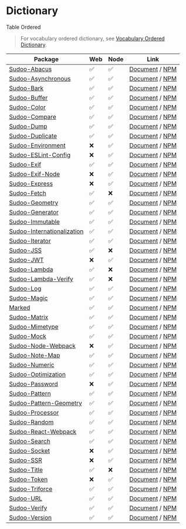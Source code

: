 # Dictionary

Table Ordered

> For vocabulary ordered dictionary, see [Vocabulary Ordered Dictionary](./vocabulary).

| Package                                                                          | Web | Node | Link                                                                                                 |
| -------------------------------------------------------------------------------- | --- | ---- | ---------------------------------------------------------------------------------------------------- |
| [Sudoo-Abacus](//github.com/SudoDotDog/Sudoo-Abacus)                             | ✅   | ✅    | [Document](//abacus.sudo.dog) / [NPM](//npmjs.com/package/@sudoo/abacus)                             |
| [Sudoo-Asynchronous](//github.com/SudoDotDog/Sudoo-Asynchronous)                 | ✅   | ✅    | [Document](//asynchronous.sudo.dog) / [NPM](//npmjs.com/package/@sudoo/asynchronous)                 |
| [Sudoo-Bark](//github.com/SudoDotDog/Sudoo-Bark)                                 | ✅   | ✅    | [Document](//bark.sudo.dog) / [NPM](//npmjs.com/package/@sudoo/bark)                                 |
| [Sudoo-Buffer](//github.com/SudoDotDog/Sudoo-Buffer)                             | ✅   | ✅    | [Document](//buffer.sudo.dog) / [NPM](//npmjs.com/package/@sudoo/buffer)                             |
| [Sudoo-Color](//github.com/SudoDotDog/Sudoo-Color)                               | ✅   | ✅    | [Document](//color.sudo.dog) / [NPM](//npmjs.com/package/@sudoo/color)                               |
| [Sudoo-Compare](//github.com/SudoDotDog/Sudoo-Compare)                           | ✅   | ✅    | [Document](//compare.sudo.dog) / [NPM](//npmjs.com/package/@sudoo/compare)                           |
| [Sudoo-Dump](//github.com/SudoDotDog/Sudoo-Dump)                                 | ✅   | ✅    | [Document](//dump.sudo.dog) / [NPM](//npmjs.com/package/@sudoo/dump)                                 |
| [Sudoo-Duplicate](//github.com/SudoDotDog/Sudoo-Duplicate)                       | ✅   | ✅    | [Document](//duplicate.sudo.dog) / [NPM](//npmjs.com/package/@sudoo/duplicate)                       |
| [Sudoo-Environment](//github.com/SudoDotDog/Sudoo-Environment)                   | ❌   | ✅    | [Document](//environment.sudo.dog) / [NPM](//npmjs.com/package/@sudoo/environment)                   |
| [Sudoo-ESLint-Config](//github.com/SudoDotDog/Sudoo-ESLint-Config)               | ❌   | ✅    | [Document](//eslint-config.sudo.dog) / [NPM](//npmjs.com/package/@sudoo/eslint-config)               |
| [Sudoo-Exif](//github.com/SudoDotDog/Sudoo-Exif)                                 | ✅   | ✅    | [Document](//exif.sudo.dog) / [NPM](//npmjs.com/package/@sudoo/exif)                                 |
| [Sudoo-Exif-Node](//github.com/SudoDotDog/Sudoo-Exif-Node)                       | ❌   | ✅    | [Document](//exif-node.sudo.dog) / [NPM](//npmjs.com/package/@sudoo/exif-node)                       |
| [Sudoo-Express](//github.com/SudoDotDog/Sudoo-Express)                           | ❌   | ✅    | [Document](//express.sudo.dog) / [NPM](//npmjs.com/package/@sudoo/express)                           |
| [Sudoo-Fetch](//github.com/SudoDotDog/Sudoo-Fetch)                               | ✅   | ❌    | [Document](//fetch.sudo.dog) / [NPM](//npmjs.com/package/@sudoo/fetch)                               |
| [Sudoo-Geometry](//github.com/SudoDotDog/Sudoo-Geometry)                         | ✅   | ✅    | [Document](//geometry.sudo.dog) / [NPM](//npmjs.com/package/@sudoo/geometry)                         |
| [Sudoo-Generator](//github.com/SudoDotDog/Sudoo-Generator)                       | ✅   | ✅    | [Document](//generator.sudo.dog) / [NPM](//npmjs.com/package/@sudoo/generator)                       |
| [Sudoo-Immutable](//github.com/SudoDotDog/Sudoo-Immutable)                       | ✅   | ✅    | [Document](//immutable.sudo.dog) / [NPM](//npmjs.com/package/@sudoo/immutable)                       |
| [Sudoo-Internationalization](//github.com/SudoDotDog/Sudoo-Internationalization) | ✅   | ✅    | [Document](//internationalization.sudo.dog) / [NPM](//npmjs.com/package/@sudoo/internationalization) |
| [Sudoo-Iterator](//github.com/SudoDotDog/Sudoo-Iterator)                         | ✅   | ✅    | [Document](//iterator.sudo.dog) / [NPM](//npmjs.com/package/@sudoo/iterator)                         |
| [Sudoo-JSS](//github.com/SudoDotDog/Sudoo-JSS)                                   | ✅   | ❌    | [Document](//jss.sudo.dog) / [NPM](//npmjs.com/package/@sudoo/jss)                                   |
| [Sudoo-JWT](//github.com/SudoDotDog/Sudoo-JWT)                                   | ❌   | ✅    | [Document](//jwt.sudo.dog) / [NPM](//npmjs.com/package/@sudoo/jwt)                                   |
| [Sudoo-Lambda](//github.com/SudoDotDog/Sudoo-Lambda)                             | ✅   | ❌    | [Document](//lambda.sudo.dog) / [NPM](//npmjs.com/package/@sudoo/lambda)                             |
| [Sudoo-Lambda-Verify](//github.com/SudoDotDog/Sudoo-Lambda-Verify)               | ✅   | ❌    | [Document](//lambda-verify.sudo.dog) / [NPM](//npmjs.com/package/@sudoo/lambda-verify)               |
| [Sudoo-Log](//github.com/SudoDotDog/Sudoo-Log)                                   | ✅   | ✅    | [Document](//log.sudo.dog) / [NPM](//npmjs.com/package/@sudoo/log)                                   |
| [Sudoo-Magic](//github.com/SudoDotDog/Sudoo-Magic)                               | ✅   | ✅    | [Document](//magic.sudo.dog) / [NPM](//npmjs.com/package/@sudoo/magic)                               |
| [Marked](//github.com/SudoDotDog/Marked)                                         | ✅   | ✅    | [Document](//marked.sudo.dog) / [NPM](//npmjs.com/package/@sudoo/marked)                             |
| [Sudoo-Matrix](//github.com/SudoDotDog/Sudoo-Matrix)                             | ✅   | ✅    | [Document](//matrix.sudo.dog) / [NPM](//npmjs.com/package/@sudoo/matrix)                             |
| [Sudoo-Mimetype](//github.com/SudoDotDog/Sudoo-Mimetype)                         | ✅   | ✅    | [Document](//mimetype.sudo.dog) / [NPM](//npmjs.com/package/@sudoo/mimetype)                         |
| [Sudoo-Mock](//github.com/SudoDotDog/Sudoo-Mock)                                 | ✅   | ✅    | [Document](//mock.sudo.dog) / [NPM](//npmjs.com/package/@sudoo/mock)                                 |
| [Sudoo-Node-Webpack](//github.com/SudoDotDog/Sudoo-Node-Webpack)                 | ❌   | ✅    | [Document](//node-webpack.sudo.dog) / [NPM](//npmjs.com/package/@sudoo/webpack-node)                 |
| [Sudoo-Note-Map](//github.com/SudoDotDog/Sudoo-Note-Map)                         | ✅   | ✅    | [Document](//note-map.sudo.dog) / [NPM](//npmjs.com/package/@sudoo/note-map)                         |
| [Sudoo-Numeric](//github.com/SudoDotDog/Sudoo-Numeric)                           | ✅   | ✅    | [Document](//numeric.sudo.dog) / [NPM](//npmjs.com/package/@sudoo/numeric)                           |
| [Sudoo-Optimization](//github.com/SudoDotDog/Sudoo-Optimization)                 | ✅   | ✅    | [Document](//optimization.sudo.dog) / [NPM](//npmjs.com/package/@sudoo/optimization)                 |
| [Sudoo-Password](//github.com/SudoDotDog/Sudoo-Password)                         | ❌   | ✅    | [Document](//password.sudo.dog) / [NPM](//npmjs.com/package/@sudoo/password)                         |
| [Sudoo-Pattern](//github.com/SudoDotDog/Sudoo-Pattern)                           | ✅   | ✅    | [Document](//pattern.sudo.dog) / [NPM](//npmjs.com/package/@sudoo/pattern)                           |
| [Sudoo-Pattern-Geometry](//github.com/SudoDotDog/Sudoo-Pattern-Geometry)         | ✅   | ✅    | [Document](//pattern-geometry.sudo.dog) / [NPM](//npmjs.com/package/@sudoo/pattern-geometry)         |
| [Sudoo-Processor](//github.com/SudoDotDog/Sudoo-Processor)                       | ✅   | ✅    | [Document](//processor.sudo.dog) / [NPM](//npmjs.com/package/@sudoo/processor)                       |
| [Sudoo-Random](//github.com/SudoDotDog/Sudoo-Random)                             | ✅   | ✅    | [Document](//random.sudo.dog) / [NPM](//npmjs.com/package/@sudoo/random)                             |
| [Sudoo-React-Webpack](//github.com/SudoDotDog/Sudoo-React-Webpack)               | ✅   | ✅    | [Document](//react-webpack.sudo.dog) / [NPM](//npmjs.com/package/@sudoo/webpack-react)               |
| [Sudoo-Search](//github.com/SudoDotDog/Sudoo-Search)                             | ✅   | ✅    | [Document](//search.sudo.dog) / [NPM](//npmjs.com/package/@sudoo/search)                             |
| [Sudoo-Socket](//github.com/SudoDotDog/Sudoo-Socket)                             | ❌   | ✅    | [Document](//socket.sudo.dog) / [NPM](//npmjs.com/package/@sudoo/socket)                             |
| [Sudoo-SSR](//github.com/SudoDotDog/Sudoo-SSR)                                   | ❌   | ✅    | [Document](//ssr.sudo.dog) / [NPM](//npmjs.com/package/@sudoo/ssr)                                   |
| [Sudoo-Title](//github.com/SudoDotDog/Sudoo-Title)                               | ✅   | ❌    | [Document](//title.sudo.dog) / [NPM](//npmjs.com/package/@sudoo/title)                               |
| [Sudoo-Token](//github.com/SudoDotDog/Sudoo-Token)                               | ❌   | ✅    | [Document](//token.sudo.dog) / [NPM](//npmjs.com/package/@sudoo/token)                               |
| [Sudoo-Triforce](//github.com/SudoDotDog/Sudoo-Triforce)                         | ✅   | ✅    | [Document](//triforce.sudo.dog) / [NPM](//npmjs.com/package/@sudoo/triforce)                         |
| [Sudoo-URL](//github.com/SudoDotDog/Sudoo-URL)                                   | ✅   | ✅    | [Document](//url.sudo.dog) / [NPM](//npmjs.com/package/@sudoo/url)                                   |
| [Sudoo-Verify](//github.com/SudoDotDog/Sudoo-Verify)                             | ✅   | ✅    | [Document](//verify.sudo.dog) / [NPM](//npmjs.com/package/@sudoo/verify)                             |
| [Sudoo-Version](//github.com/SudoDotDog/Sudoo-Version)                           | ✅   | ✅    | [Document](//version.sudo.dog) / [NPM](//npmjs.com/package/@sudoo/version)                           |
